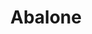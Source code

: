 ---
title: Abalone
image: /assets/img/projects/abalone-logo.png
categories: inventory management, advocacy, conservation, extinction prevention
mission: "Tell us about the project!"
built_by_rfg: "Tell us about the project!"
scope_and_impact: "Tell us about the project!"
---